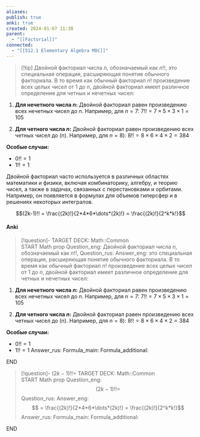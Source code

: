 ```yaml
---
aliases: 
publish: true
anki: true
created: 2024-01-07 11:38
parent:
  - "[[Factorial]]"
connected:
  - "[[512.1 Elementary Algebra MOC]]"
---
```


> [!tip] Двойной факториал числа $n$, обозначаемый как $n!!$, 
это специальная операция, расширяющая понятие обычного факториала. В то время как обычный факториал $n!$ произведение всех целых чисел от $1$ до $n$, двойной факториал имеет различное определение для четных и нечетных чисел:

  1. **Для нечетного числа $n$:** Двойной факториал равен произведению всех нечетных чисел до $n$. Например, для $n = 7$:
$7!! = 7 \times 5 \times 3 \times 1 = 105$

2. **Для четного числа $n$:** Двойной факториал равен произведению всех четных чисел до \(n\). Например, для $n = 8$):
$8!! = 8 \times 6 \times 4 \times 2 = 384$

**Особые случаи:**
- $0!! = 1$
- $1!! = 1$

Двойной факториал часто используется в различных областях математики и физики, включая комбинаторику, алгебру, и теорию чисел, а также в задачах, связанных с перестановками и орбитами. Например, он появляется в формулах для объемов гиперсфер и в решениях некоторых интегралов.

$$(2k-1)!! = \frac{(2k)!}{2*4*6*\dots*(2k)!} = \frac{(2k)!}{2^k*k!}$$


#### Anki
> [!question]-
TARGET DECK: Math::Common  
START
Math prop
Question_eng: Двойной факториал числа $n$, обозначаемый как $n!!$, 
Question_rus: 
Answer_eng: это специальная операция, расширяющая понятие обычного факториала. В то время как обычный факториал $n!$ произведение всех целых чисел от $1$ до $n$, двойной факториал имеет различное определение для четных и нечетных чисел:

  1. **Для нечетного числа $n$:** Двойной факториал равен произведению всех нечетных чисел до $n$. Например, для $n = 7$:
$7!! = 7 \times 5 \times 3 \times 1 = 105$

2. **Для четного числа $n$:** Двойной факториал равен произведению всех четных чисел до \(n\). Например, для $n = 8$):
$8!! = 8 \times 6 \times 4 \times 2 = 384$

**Особые случаи:**
- $0!! = 1$
- $1!! = 1$
Answer_rus: 
Formula_main: 
Formula_additional:
<!--ID: 1706032560021-->
END

> [!question]- $(2k-1)!! =$
TARGET DECK: Math::Common  
START
Math prop
Question_eng: $$(2k-1)!! =$$
Question_rus: 
Answer_eng: $$ = \frac{(2k)!}{2*4*6*\dots*(2k)!} = \frac{(2k)!}{2^k*k!}$$
Answer_rus: 
Formula_main: 
Formula_additional:
<!--ID: 1706032560040-->
END








